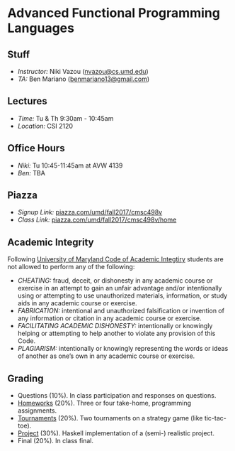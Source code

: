 Advanced Functional Programming Languages
====================================================

Stuff
-----

- *Instructor:* Niki Vazou (nvazou@cs.umd.edu)
- *TA:* Ben Mariano (benmariano13@gmail.com)

Lectures
----------
- *Time:* Tu & Th 9:30am - 10:45am
- *Location:* CSI 2120

Office Hours
-------------
- *Niki:* Tu 10:45-11:45am at AVW 4139
- *Ben:* TBA

Piazza
------
- *Signup Link:* [piazza.com/umd/fall2017/cmsc498v](https://piazza.com/umd/fall2017/cmsc498v)
- *Class Link:* [piazza.com/umd/fall2017/cmsc498v/home](https://piazza.com/umd/fall2017/cmsc498v/home)

Academic Integrity
-----------
Following [University of Maryland Code of Academic Integtiry](https://www.president.umd.edu/sites/president.umd.edu/files/documents/policies/III-100A.pdf)
students are not allowed to perform any of the following:
- *CHEATING:* fraud, deceit, or dishonesty in any academic course or exercise in
an attempt to gain an unfair advantage and/or intentionally using or attempting to
use unauthorized materials, information, or study aids in any academic course or
exercise.
- *FABRICATION:* intentional and unauthorized falsification or invention of any
information or citation in any academic course or exercise.
- *FACILITATING ACADEMIC DISHONESTY:* intentionally or knowingly
helping or attempting to help another to violate any provision of this Code.
- *PLAGIARISM:* intentionally or knowingly representing the words or ideas of
another as one’s own in any academic course or exercise.


Grading
-------

- Questions (10%). In class participation and responses on questions.
- [Homeworks](/homeworks.html) (20%). Three or four take-home, programming assignments. 
- [Tournaments](/schedule.html) (20%). Two tournaments on a strategy game (like tic-tac-toe).
- [Project](/project.html) (30%).  Haskell implementation of a (semi-) realistic project. 
- Final (20%). In class final. 
